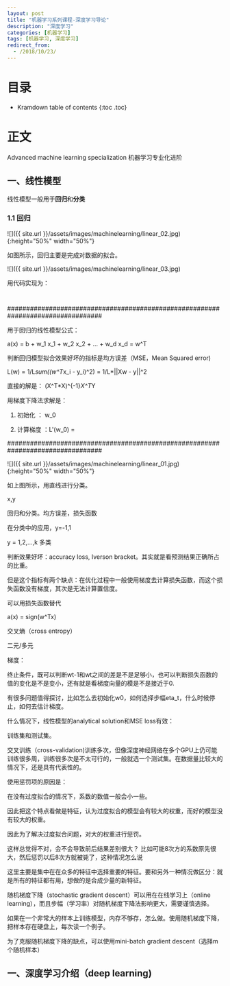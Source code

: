 ```yaml
---
layout: post
title: "机器学习系列课程-深度学习导论"
description: "深度学习"
categories: [机器学习]
tags: [机器学习, 深度学习]
redirect_from:
  - /2018/10/23/
---
```


# 目录

* Kramdown table of contents
{:toc .toc}

# 正文

Advanced machine learning specialization 机器学习专业化进阶

## 一、线性模型

线性模型一般用于**回归**和**分类**

### 1.1 回归

![]({{ site.url }}/assets/images/machinelearning/linear_02.jpg){:height="50%" width="50%"}

如图所示，回归主要是完成对数据的拟合。

![]({{ site.url }}/assets/images/machinelearning/linear_03.jpg)

用代码实现为：

~~~
 
~~~

#################################################################################

用于回归的线性模型公式：

a(x) = b + w_1 x_1 + w_2 x_2 + ... + w_d x_d = w^T


判断回归模型拟合效果好坏的指标是均方误差（MSE，Mean Squared error)

L(w) = 1/L*sum((w^T*x_i - y_i)^2) = 1/L*||Xw - y||^2

直接的解是： (X^T*X)^{-1}*X^T*Y

用梯度下降法求解是：

1. 初始化   ： w_0

2. 计算梯度 ：L'(w_0) = 

#################################################################################

![]({{ site.url }}/assets/images/machinelearning/linear_01.jpg){:height="50%" width="50%"}

如上图所示，用直线进行分类。

x,y

回归和分类。均方误差，损失函数

在分类中的应用，y=-1,1

y = 1,2,...,k 多类

判断效果好坏：accuracy loss, Iverson bracket。其实就是看预测结果正确所占的比重。

但是这个指标有两个缺点：在优化过程中一般使用梯度去计算损失函数，而这个损失函数没有梯度，其次是无法计算置信度。

可以用损失函数替代 

a(x) = sign(w^Tx)

交叉熵（cross entropy）

二元/多元

梯度：

终止条件，既可以判断wt-1和wt之间的差是不是足够小，也可以判断损失函数的值的变化是不是变小，还有就是看梯度向量的模是不是接近于0.

有很多问题值得探讨，比如怎么去初始化w0，如何选择步幅eta_t，什么时候停止，如何去估计梯度。

什么情况下，线性模型的analytical solution和MSE loss有效：

训练集和测试集。

交叉训练（cross-validation)训练多次，但像深度神经网络在多个GPU上仍可能训练很多周，训练很多次是不太可行的，一般就选一个测试集。在数据量比较大的情况下，还是具有代表性的。

使用惩罚项的原因是：

在没有过度拟合的情况下，系数的数值一般会小一些。

因此把这个特点看做是特征，认为过度拟合的模型会有较大的权重，而好的模型没有较大的权重。

因此为了解决过度拟合问题，对大的权重进行惩罚。

这样总觉得不对，会不会导致前后结果差别很大？ 比如可能8次方的系数原先很大，然后惩罚以后8次方就被毙了，这种情况怎么说

这里主要是集中在在众多的特征中选择重要的特征。要和另外一种情况做区分：就是所有的特征都有用，想做的是合成少量的新特征。

随机梯度下降（stochastic gradient descent）可以用在在线学习上（online learning），而且步幅（学习率）对随机梯度下降法影响更大，需要谨慎选择。

如果在一个非常大的样本上训练模型，内存不够存，怎么做。使用随机梯度下降，把样本存在硬盘上，每次读一个例子。

为了克服随机梯度下降的缺点，可以使用mini-batch gradient descent（选择m个随机样本）

## 一、深度学习介绍（deep learning)